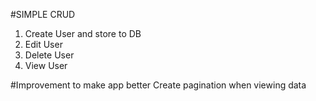 #SIMPLE CRUD
1. Create User and store to DB
2. Edit User
3. Delete User
4. View User

#Improvement to make app better
Create pagination when viewing data
